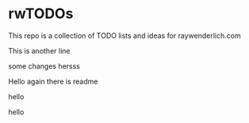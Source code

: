 # rwTODOs

This repo is a collection of TODO lists and ideas for raywenderlich.com

This is another line


some changes hersss


Hello again there is readme

hello


hello